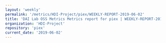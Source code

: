 ```yaml
---
layout: 'weekly'
permalink: '/metrics/HDI-Project/piex/WEEKLY-REPORT-2019-06-02'
title: 'DAI Lab OSS Metrics Metrics report for piex | WEEKLY-REPORT-2019-06-02'
organization: 'HDI-Project'
repository: 'piex'
current_date: '2019-06-02'
---
```


